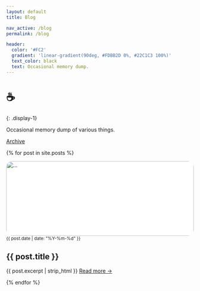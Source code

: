 ```yaml
---
layout: default
title: Blog

nav_active: /blog
permalink: /blog

header:
  color: '#FC2'
  gradient: 'linear-gradient(90deg, #FDBB2D 0%, #22C1C3 100%)'
  text_color: black
  text: Occasional memory dump.
---
```


<style>
img.teaser {
  width: 100%;
  max-height: 350px;
  background-color: #fff;
  object-fit: cover;
  border-radius: 16px;

}
@media (min-width: 768px) {
  img.teaser {
    max-height: 200px;
  }
}
</style>

# ☕️
{: .display-1}

Occasional memory dump of various things. 

<a href="/archive" class="btn btn-default btn-outline-primary">Archive</a>

{% for post in site.posts %}
<div class="post-entry py-4">
<div class="row">
  <div class="col-md-4">
    <a href="{{ post.url }}"><img class="teaser neuemorph-shadow mb-2 mr-2" src="{{ post.header.teaser | default: '/assets/img/logo2019-128.jpg' }}" alt="..."></a>
  </div>
  <div class="col-md-8">
    <small>{{ post.date | date: "%Y-%m-%d" }}</small>
    <h2>{{ post.title }}</h2>
    <p>{{ post.excerpt | strip_html }}
      <a href="{{ post.url }}">Read more &rarr;</a>
    </p>
  </div>
</div>
</div>
{% endfor %}
